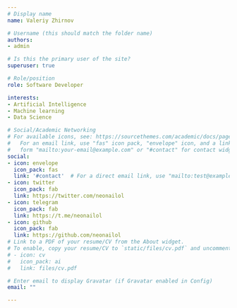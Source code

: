 ```yaml
---
# Display name
name: Valeriy Zhirnov

# Username (this should match the folder name)
authors:
- admin

# Is this the primary user of the site?
superuser: true

# Role/position
role: Software Developer

interests:
- Artificial Intelligence
- Machine learning
- Data Science

# Social/Academic Networking
# For available icons, see: https://sourcethemes.com/academic/docs/page-builder/#icons
#   For an email link, use "fas" icon pack, "envelope" icon, and a link in the
#   form "mailto:your-email@example.com" or "#contact" for contact widget.
social:
- icon: envelope
  icon_pack: fas
  link: '#contact'  # For a direct email link, use "mailto:test@example.org".
- icon: twitter
  icon_pack: fab
  link: https://twitter.com/neonailol
- icon: telegram
  icon_pack: fab
  link: https://t.me/neonailol
- icon: github
  icon_pack: fab
  link: https://github.com/neonailol
# Link to a PDF of your resume/CV from the About widget.
# To enable, copy your resume/CV to `static/files/cv.pdf` and uncomment the lines below.
# - icon: cv
#   icon_pack: ai
#   link: files/cv.pdf

# Enter email to display Gravatar (if Gravatar enabled in Config)
email: ""

---
```


